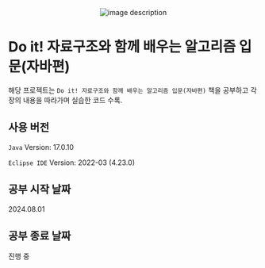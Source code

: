 <div align="center">
  <img src="https://github.com/user-attachments/assets/6f52ad30-753c-4354-8861-15fd920d1c30" alt="image description">
</div>

# Do it! 자료구조와 함께 배우는 알고리즘 입문(자바편)

해당 프로젝트는 `Do it! 자료구조와 함께 배우는 알고리즘 입문(자바편)` 책을 공부하고 각 장의 내용을 따라가며 실습한 코드 수록.

## 사용 버전

`Java` Version: 17.0.10

`Eclipse IDE` Version: 2022-03 (4.23.0)

## 공부 시작 날짜

2024.08.01

## 공부 종료 날짜

진행 중
